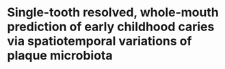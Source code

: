 # Single-tooth resolved, whole-mouth prediction of early childhood caries via spatiotemporal variations of plaque microbiota


